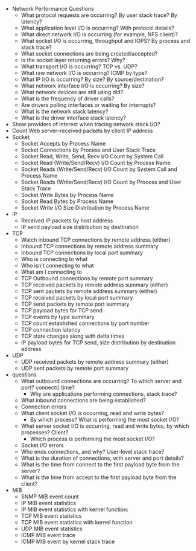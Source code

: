 
- Network Performance Questions
	- What protocol requests are occurring? By user stack trace? By latency?
	- What application level I/O is occurring? With protocol details?
	- What direct network I/O is occurring (for example, NFS client)?
	-  What socket I/O is occurring, throughput and IOPS? By process and stack trace?
	-  What socket connections are being created/accepted?
	-  Is the socket layer returning errors? Why?
	-  What transport I/O is occurring? TCP vs. UDP?
	-  What raw network I/O is occurring? ICMP by type?
	-  What IP I/O is occurring? By size? By source/destination?
	-  What network interface I/O is occurring? By size?
	-  What network devices are still using dld?
	-  What is the frequency of driver calls?
	-  Are drivers polling interfaces or waiting for interrupts?
	-  What is the network stack latency?
	-  What is the driver interface stack latency?
- Show providers of interest when tracing network stack I/O?
- Count Web server–received packets by client IP address
- Socket
	- Socket Accepts by Process Name
	- Socket Connections by Process and User Stack Trace
	- Socket Read, Write, Send, Recv I/O Count by System Call
	- Socket Read (Write/Send/Recv) I/O Count by Process Name
	- Socket Reads (Write/Send/Recv) I/O Count by System Call and Process Name
	- Socket Reads (Write/Send/Recv) I/O Count by Process and User Stack Trace
	- Socket Write Bytes by Process Name
	- Socket Read Bytes by Process Name
	- Socket Write I/O Size Distribution by Process Name
- IP 
	- Received IP packets by host address
	- IP send payload size distribution by destination
- TCP
	- Watch inbound TCP connections by remote address (either)
	- Inbound TCP connections by remote address summary
	- Inbound TCP connections by local port summary
	- Who is connecting to what
	- Who isn’t connecting to what
	- What am I connecting to
	- TCP Outbound connections by remote port summary
	- TCP received packets by remote address summary (either)
	- TCP sent packets by remote address summary (either)
	- TCP received packets by local port summary
	- TCP send packets by remote port summary
	- TCP payload bytes for TCP send
	- TCP events by type summary
	- TCP count established  connections by port number
	- TCP connection latency
	- TCP state changes along with delta times
	- IP payload bytes for TCP send, size distribution by destination address
- UDP
	- UDP received packets by remote address summary (either)
	- UDP sent packets by remote port summary
- questions
	- What outbound connections are occurring? To which server and port? connect() time?
		- Why are applications performing connections, stack trace?
	- What inbound connections are being established?
	- Connection errors
	- What client socket I/O is occurring, read and write bytes?
		- By which process? What is performing the most socket I/O?
	- What server socket I/O is occurring, read and write bytes, by which processes? Client?
	    - Which process is performing the most socket I/O?
	- Socket I/O errors
	- Who ends connections, and why? User-level stack trace?
	- What is the duration of connections, with server and port details?
	- What is the time from connect to the first payload byte from the server?
	- What is the time from accept to the first payload byte from the client?
- MIB
	- SNMP MIB event count
	- IP MIB event statistics
	- IP MIB event statistics with kernel function:
	- TCP MIB event statistics
	- TCP MIB event statistics with kernel function
	- UDP MIB event statistics
	- ICMP MIB event trace
	- ICMP MIB event by kernel stack trace















